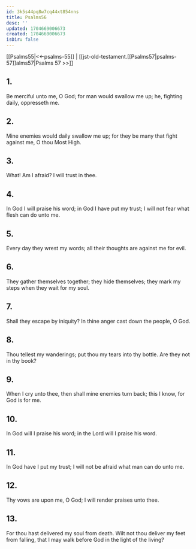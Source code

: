 ```yaml
---
id: 3k5s44pq8w7cq44xt854nns
title: Psalms56
desc: ''
updated: 1704669006673
created: 1704669006673
isDir: false
---
```

[[Psalms55|<<-psalms-55]] | [[jst-old-testament.[[Psalms57|psalms-57]]alms57|Psalms 57 >>]]
## 1.
Be merciful unto me, O God; for man would swallow me up; he, fighting daily, oppresseth me.
## 2.
Mine enemies would daily swallow me up; for they be many that fight against me, O thou Most High.
## 3.
What! Am I afraid? I will trust in thee.
## 4.
In God I will praise his word; in God I have put my trust; I will not fear what flesh can do unto me.
## 5.
Every day they wrest my words; all their thoughts are against me for evil.
## 6.
They gather themselves together; they hide themselves; they mark my steps when they wait for my soul.
## 7.
Shall they escape by iniquity? In thine anger cast down the people, O God.
## 8.
Thou tellest my wanderings; put thou my tears into thy bottle. Are they not in thy book?
## 9.
When I cry unto thee, then shall mine enemies turn back; this I know, for God is for me.
## 10.
In God will I praise his word; in the Lord will I praise his word.
## 11.
In God have I put my trust; I will not be afraid what man can do unto me.
## 12.
Thy vows are upon me, O God; I will render praises unto thee.
## 13.
For thou hast delivered my soul from death. Wilt not thou deliver my feet from falling, that I may walk before God in the light of the living?

